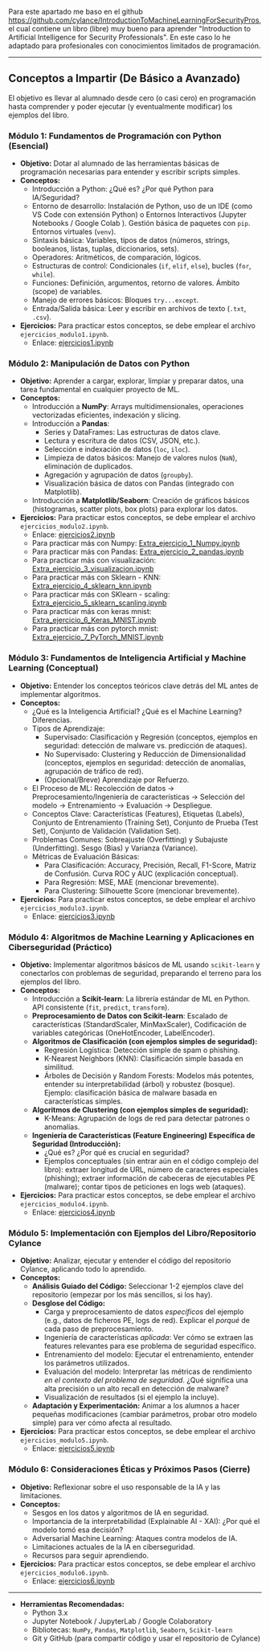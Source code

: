 Para este apartado me baso en el github https://github.com/cylance/IntroductionToMachineLearningForSecurityPros, el cual contiene un libro (libre) muy bueno para aprender "Introduction to Artificial Intelligence for Security Professionals". En este caso lo he adaptado para profesionales con conocimientos limitados de programación.

---

## Conceptos a Impartir (De Básico a Avanzado)

El objetivo es llevar al alumnado desde cero (o casi cero) en programación hasta comprender y poder ejecutar (y eventualmente modificar) los ejemplos del libro.

### Módulo 1: Fundamentos de Programación con Python (Esencial)

* **Objetivo:** Dotar al alumnado de las herramientas básicas de programación necesarias para entender y escribir scripts simples.
* **Conceptos:**
    * Introducción a Python: ¿Qué es? ¿Por qué Python para IA/Seguridad?
    * Entorno de desarrollo: Instalación de Python, uso de un IDE (como VS Code con extensión Python) o Entornos Interactivos (Jupyter Notebooks / Google Colab ). Gestión básica de paquetes con `pip`. Entornos virtuales (`venv`).
    * Sintaxis básica: Variables, tipos de datos (números, strings, booleanos, listas, tuplas, diccionarios, sets).
    * Operadores: Aritméticos, de comparación, lógicos.
    * Estructuras de control: Condicionales (`if`, `elif`, `else`), bucles (`for`, `while`).
    * Funciones: Definición, argumentos, retorno de valores. Ámbito (scope) de variables.
    * Manejo de errores básicos: Bloques `try...except`.
    * Entrada/Salida básica: Leer y escribir en archivos de texto (`.txt`, `.csv`).
* **Ejercicios:** Para practicar estos conceptos, se debe emplear el archivo `ejercicios_modulo1.ipynb`.
	* Enlace: [ejercicios1.ipynb](https://raw.githubusercontent.com/RafaeldelRio/rafaeldelrio.github.io/refs/heads/main/source/content/Python%20%26%20Machine%20learning/ejercicios/ejercicios_modulo1.ipynb)


### Módulo 2: Manipulación de Datos con Python

* **Objetivo:** Aprender a cargar, explorar, limpiar y preparar datos, una tarea fundamental en cualquier proyecto de ML.
* **Conceptos:**
    * Introducción a **NumPy**: Arrays multidimensionales, operaciones vectorizadas eficientes, indexación y slicing.
    * Introducción a **Pandas**:
        * Series y DataFrames: Las estructuras de datos clave.
        * Lectura y escritura de datos (CSV, JSON, etc.).
        * Selección e indexación de datos (`loc`, `iloc`).
        * Limpieza de datos básicos: Manejo de valores nulos (`NaN`), eliminación de duplicados.
        * Agregación y agrupación de datos (`groupby`).
        * Visualización básica de datos con Pandas (integrado con Matplotlib).
    * Introducción a **Matplotlib/Seaborn**: Creación de gráficos básicos (histogramas, scatter plots, box plots) para explorar los datos.
* **Ejercicios:** Para practicar estos conceptos, se debe emplear el archivo `ejercicios_modulo2.ipynb`.
	* Enlace: [ejercicios2.ipynb](https://raw.githubusercontent.com/RafaeldelRio/rafaeldelrio.github.io/refs/heads/main/source/content/Python%20%26%20Machine%20learning/ejercicios/ejercicios_modulo2.ipynb)
	* Para practicar más con Numpy: [Extra_ejercicio_1_Numpy.ipynb](https://raw.githubusercontent.com/RafaeldelRio/rafaeldelrio.github.io/refs/heads/main/source/content/Python%20%26%20Machine%20learning/ejercicios/Extra_ejercicio_1_Numpy.ipynb)
	* Para practicar más con Pandas: [Extra_ejercicio_2_pandas.ipynb](https://raw.githubusercontent.com/RafaeldelRio/rafaeldelrio.github.io/refs/heads/main/source/content/Python%20%26%20Machine%20learning/ejercicios/Extra_ejercicio_2_pandas.ipynb)
	* Para practicar más con visualización: [Extra_ejercicio_3_visualizacion.ipynb](https://raw.githubusercontent.com/RafaeldelRio/rafaeldelrio.github.io/refs/heads/main/source/content/Python%20%26%20Machine%20learning/ejercicios/Extra_ejercicio_3_visualizacion.ipynb)
	* Para practicar más con Sklearn - KNN: [Extra_ejercicio_4_sklearn_knn.ipynb](https://raw.githubusercontent.com/RafaeldelRio/rafaeldelrio.github.io/refs/heads/main/source/content/Python%20%26%20Machine%20learning/ejercicios/Extra_ejercicio_4_sklearn_knn.ipynb)
	* Para practicar más con SKlearn - scaling: [Extra_ejercicio_5_sklearn_scanling.ipynb](https://raw.githubusercontent.com/RafaeldelRio/rafaeldelrio.github.io/refs/heads/main/source/content/Python%20%26%20Machine%20learning/ejercicios/Extra_ejercicio_5_sklearn_scanling.ipynb)
	* Para practicar más con keras mnist: [Extra_ejercicio_6_Keras_MNIST.ipynb](https://raw.githubusercontent.com/RafaeldelRio/rafaeldelrio.github.io/refs/heads/main/source/content/Python%20%26%20Machine%20learning/ejercicios/Extra_ejercicio_6_Keras_MNIST.ipynb)
	* Para practicar más con pytorch mnist: [Extra_ejercicio_7_PyTorch_MNIST.ipynb](https://raw.githubusercontent.com/RafaeldelRio/rafaeldelrio.github.io/refs/heads/main/source/content/Python%20%26%20Machine%20learning/ejercicios/Extra_ejercicio_7_PyTorch_MNIST.ipynb)

### Módulo 3: Fundamentos de Inteligencia Artificial y Machine Learning (Conceptual)

* **Objetivo:** Entender los conceptos teóricos clave detrás del ML antes de implementar algoritmos.
* **Conceptos:**
    * ¿Qué es la Inteligencia Artificial? ¿Qué es el Machine Learning? Diferencias.
    * Tipos de Aprendizaje:
        * Supervisado: Clasificación y Regresión (conceptos, ejemplos en seguridad: detección de malware vs. predicción de ataques).
        * No Supervisado: Clustering y Reducción de Dimensionalidad (conceptos, ejemplos en seguridad: detección de anomalías, agrupación de tráfico de red).
        * (Opcional/Breve) Aprendizaje por Refuerzo.
    * El Proceso de ML: Recolección de datos -> Preprocesamiento/Ingeniería de características -> Selección del modelo -> Entrenamiento -> Evaluación -> Despliegue.
    * Conceptos Clave: Características (Features), Etiquetas (Labels), Conjunto de Entrenamiento (Training Set), Conjunto de Prueba (Test Set), Conjunto de Validación (Validation Set).
    * Problemas Comunes: Sobreajuste (Overfitting) y Subajuste (Underfitting). Sesgo (Bias) y Varianza (Variance).
    * Métricas de Evaluación Básicas:
        * Para Clasificación: Accuracy, Precisión, Recall, F1-Score, Matriz de Confusión. Curva ROC y AUC (explicación conceptual).
        * Para Regresión: MSE, MAE (mencionar brevemente).
        * Para Clustering: Silhouette Score (mencionar brevemente).
* **Ejercicios:** Para practicar estos conceptos, se debe emplear el archivo `ejercicios_modulo3.ipynb`.
	* Enlace: [ejercicios3.ipynb](https://raw.githubusercontent.com/RafaeldelRio/rafaeldelrio.github.io/refs/heads/main/source/content/Python%20%26%20Machine%20learning/ejercicios/ejercicios_modulo3.ipynb)

### Módulo 4: Algoritmos de Machine Learning y Aplicaciones en Ciberseguridad (Práctico)

* **Objetivo:** Implementar algoritmos básicos de ML usando `scikit-learn` y conectarlos con problemas de seguridad, preparando el terreno para los ejemplos del libro.
* **Conceptos:**
    * Introducción a **Scikit-learn**: La librería estándar de ML en Python. API consistente (`fit`, `predict`, `transform`).
    * **Preprocesamiento de Datos con Scikit-learn**: Escalado de características (StandardScaler, MinMaxScaler), Codificación de variables categóricas (OneHotEncoder, LabelEncoder).
    * **Algoritmos de Clasificación (con ejemplos simples de seguridad):**
        * Regresión Logística: Detección simple de spam o phishing.
        * K-Nearest Neighbors (KNN): Clasificación simple basada en similitud.
        * Árboles de Decisión y Random Forests: Modelos más potentes, entender su interpretabilidad (árbol) y robustez (bosque). Ejemplo: clasificación básica de malware basada en características simples.
    * **Algoritmos de Clustering (con ejemplos simples de seguridad):**
        * K-Means: Agrupación de logs de red para detectar patrones o anomalías.
    * **Ingeniería de Características (Feature Engineering) Específica de Seguridad (Introducción):**
        * ¿Qué es? ¿Por qué es crucial en seguridad?
        * Ejemplos conceptuales (sin entrar aún en el código complejo del libro): extraer longitud de URL, número de caracteres especiales (phishing); extraer información de cabeceras de ejecutables PE (malware); contar tipos de peticiones en logs web (ataques).
* **Ejercicios:** Para practicar estos conceptos, se debe emplear el archivo `ejercicios_modulo4.ipynb`.
	* Enlace: [ejercicios4.ipynb](https://raw.githubusercontent.com/RafaeldelRio/rafaeldelrio.github.io/refs/heads/main/source/content/Python%20%26%20Machine%20learning/ejercicios/ejercicios_modulo4.ipynb)

### Módulo 5: Implementación con Ejemplos del Libro/Repositorio Cylance

* **Objetivo:** Analizar, ejecutar y entender el código del repositorio Cylance, aplicando todo lo aprendido.
* **Conceptos:**
    * **Análisis Guiado del Código:** Seleccionar 1-2 ejemplos clave del repositorio (empezar por los más sencillos, si los hay).
    * **Desglose del Código:**
        * Carga y preprocesamiento de datos *específicos* del ejemplo (e.g., datos de ficheros PE, logs de red). Explicar el *porqué* de cada paso de preprocesamiento.
        * Ingeniería de características *aplicada*: Ver cómo se extraen las features relevantes para ese problema de seguridad específico.
        * Entrenamiento del modelo: Ejecutar el entrenamiento, entender los parámetros utilizados.
        * Evaluación del modelo: Interpretar las métricas de rendimiento *en el contexto del problema de seguridad*. ¿Qué significa una alta precisión o un alto recall en detección de malware?
        * Visualización de resultados (si el ejemplo la incluye).
    * **Adaptación y Experimentación:** Animar a los alumnos a hacer pequeñas modificaciones (cambiar parámetros, probar otro modelo simple) para ver cómo afecta al resultado.
* **Ejercicios:** Para practicar estos conceptos, se debe emplear el archivo `ejercicios_modulo5.ipynb`.
	* Enlace: [ejercicios5.ipynb](https://raw.githubusercontent.com/RafaeldelRio/rafaeldelrio.github.io/refs/heads/main/source/content/Python%20%26%20Machine%20learning/ejercicios/ejercicios_modulo5.ipynb)

### Módulo 6: Consideraciones Éticas y Próximos Pasos (Cierre)

* **Objetivo:** Reflexionar sobre el uso responsable de la IA y las limitaciones.
* **Conceptos:**
    * Sesgos en los datos y algoritmos de IA en seguridad.
    * Importancia de la interpretabilidad (Explainable AI - XAI): ¿Por qué el modelo tomó esa decisión?
    * Adversarial Machine Learning: Ataques contra modelos de IA.
    * Limitaciones actuales de la IA en ciberseguridad.
    * Recursos para seguir aprendiendo.
* **Ejercicios:** Para practicar estos conceptos, se debe emplear el archivo `ejercicios_modulo6.ipynb`.
	* Enlace: [ejercicios6.ipynb](https://raw.githubusercontent.com/RafaeldelRio/rafaeldelrio.github.io/refs/heads/main/source/content/Python%20%26%20Machine%20learning/ejercicios/ejercicios_modulo6.ipynb)

---

* **Herramientas Recomendadas:**
    * Python 3.x
    * Jupyter Notebook / JupyterLab / Google Colaboratory
    * Bibliotecas: `NumPy`, `Pandas`, `Matplotlib`, `Seaborn`, `Scikit-learn`
    * Git y GitHub (para compartir código y usar el repositorio de Cylance)
